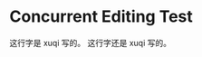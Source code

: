 <!-- TITLE: Sandbox -->
<!-- SUBTITLE: 可以随便尝试编辑一下 -->

# Concurrent Editing Test

这行字是 xuqi 写的。
这行字还是 xuqi 写的。